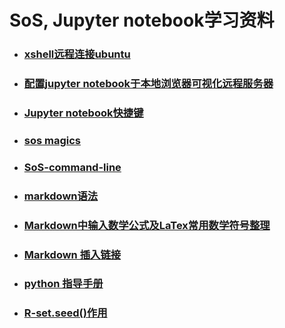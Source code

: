 #   SoS, Jupyter notebook学习资料
- ### [xshell远程连接ubuntu](https://zhuanlan.zhihu.com/p/28544384)

- ### [配置jupyter notebook于本地浏览器可视化远程服务器](https://www.jianshu.com/p/bc132795433d)

- ### [Jupyter notebook快捷键](https://blog.csdn.net/lawme/article/details/51034543)

- ### [sos magics](https://vatlab.github.io/sos-docs/doc/user_guide/sos_magics.html)

- ### [SoS-command-line](https://vatlab.github.io/sos-docs/doc/documentation/User_Interface.html)

- ### [markdown语法](https://www.w3cschool.cn/markdownyfsm/markdownyfsm-odm6256r.html)

- ### [Markdown中输入数学公式及LaTex常用数学符号整理](http://liyangbit.com/math/jupyter-latex/)

- ### [Markdown 插入链接](https://www.jianshu.com/p/ab539e9a7955)

- ### [python 指导手册](https://docs.python.org/3/reference/lexical_analysis.html#f-strings)

- ### [R-set.seed()作用](https://www.jianshu.com/p/38d0a44630f8)
